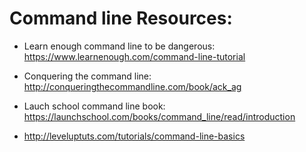 # Command line Resources:


* Learn enough command line to be dangerous: https://www.learnenough.com/command-line-tutorial

* Conquering the command line: http://conqueringthecommandline.com/book/ack_ag

* Lauch school command line book: https://launchschool.com/books/command_line/read/introduction

* http://leveluptuts.com/tutorials/command-line-basics
